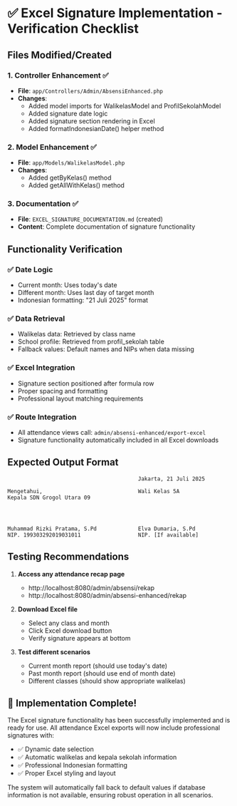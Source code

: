 # ✅ Excel Signature Implementation - Verification Checklist

## Files Modified/Created

### 1. **Controller Enhancement** ✅
- **File**: `app/Controllers/Admin/AbsensiEnhanced.php`
- **Changes**:
  - Added model imports for WalikelasModel and ProfilSekolahModel
  - Added signature date logic
  - Added signature section rendering in Excel
  - Added formatIndonesianDate() helper method

### 2. **Model Enhancement** ✅  
- **File**: `app/Models/WalikelasModel.php`
- **Changes**:
  - Added getByKelas() method
  - Added getAllWithKelas() method

### 3. **Documentation** ✅
- **File**: `EXCEL_SIGNATURE_DOCUMENTATION.md` (created)
- **Content**: Complete documentation of signature functionality

## Functionality Verification

### ✅ Date Logic
- Current month: Uses today's date
- Different month: Uses last day of target month
- Indonesian formatting: "21 Juli 2025" format

### ✅ Data Retrieval  
- Walikelas data: Retrieved by class name
- School profile: Retrieved from profil_sekolah table
- Fallback values: Default names and NIPs when data missing

### ✅ Excel Integration
- Signature section positioned after formula row
- Proper spacing and formatting
- Professional layout matching requirements

### ✅ Route Integration
- All attendance views call: `admin/absensi-enhanced/export-excel`
- Signature functionality automatically included in all Excel downloads

## Expected Output Format

```
                                         Jakarta, 21 Juli 2025

Mengetahui,                              Wali Kelas 5A
Kepala SDN Grogol Utara 09




Muhammad Rizki Pratama, S.Pd             Elva Dumaria, S.Pd
NIP. 199303292019031011                  NIP. [If available]
```

## Testing Recommendations

1. **Access any attendance recap page**
   - http://localhost:8080/admin/absensi/rekap
   - http://localhost:8080/admin/absensi-enhanced/rekap

2. **Download Excel file**
   - Select any class and month
   - Click Excel download button
   - Verify signature appears at bottom

3. **Test different scenarios**
   - Current month report (should use today's date)
   - Past month report (should use end of month date)
   - Different classes (should show appropriate walikelas)

## 🎉 Implementation Complete!

The Excel signature functionality has been successfully implemented and is ready for use. All attendance Excel exports will now include professional signatures with:

- ✅ Dynamic date selection
- ✅ Automatic walikelas and kepala sekolah information  
- ✅ Professional Indonesian formatting
- ✅ Proper Excel styling and layout

The system will automatically fall back to default values if database information is not available, ensuring robust operation in all scenarios.
